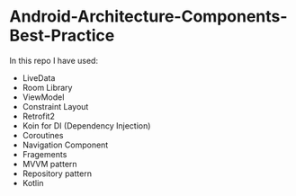 # Android-Architecture-Components-Best-Practice

In this repo I have used:
 - LiveData
 - Room Library
 - ViewModel 
 - Constraint Layout
 - Retrofit2
 - Koin for DI (Dependency Injection)
 - Coroutines
 - Navigation Component
 - Fragements
 - MVVM pattern
 - Repository pattern
 - Kotlin
